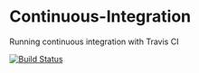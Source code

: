 # Continuous-Integration
Running continuous integration with Travis CI

[![Build Status](https://travis-ci.org/juliocj360/Continuous-Integration.svg?branch=master)](https://travis-ci.org/juliocj360/Continuous-Integration)
